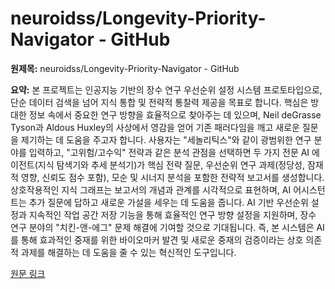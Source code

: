 # neuroidss/Longevity-Priority-Navigator - GitHub

**원제목:** neuroidss/Longevity-Priority-Navigator - GitHub

**요약:** 본 프로젝트는 인공지능 기반의 장수 연구 우선순위 설정 시스템 프로토타입으로, 단순 데이터 검색을 넘어 지식 통합 및 전략적 통찰력 제공을 목표로 합니다.  핵심은 방대한 정보 속에서 중요한 연구 방향을 효율적으로 찾아주는 데 있으며,  Neil deGrasse Tyson과 Aldous Huxley의 사상에서 영감을 얻어 기존 패러다임을 깨고 새로운 질문을 제기하는 데 도움을 주고자 합니다.  사용자는 "세놀리틱스"와 같이 광범위한 연구 분야를 입력하고, "고위험/고수익" 전략과 같은 분석 관점을 선택하면 두 가지 전문 AI 에이전트(지식 탐색기와 추세 분석기)가  핵심 전략 질문, 우선순위 연구 과제(정당성, 잠재적 영향, 신뢰도 점수 포함),  모순 및 시너지 분석을 포함한 전략적 보고서를 생성합니다.  상호작용적인 지식 그래프는 보고서의 개념과 관계를 시각적으로 표현하며, AI 어시스턴트는  추가 질문에 답하고 새로운 가설을 세우는 데 도움을 줍니다.  AI 기반 우선순위 설정과  지속적인 작업 공간 저장 기능을 통해 효율적인 연구 방향 설정을 지원하며,  장수 연구 분야의 "치킨-앤-에그" 문제 해결에 기여할 것으로 기대됩니다.  즉,  본 시스템은 AI를 통해 효과적인 중재를 위한 바이오마커 발견 및 새로운 중재의 검증이라는 상호 의존적 과제를 해결하는 데 도움을 줄 수 있는 혁신적인 도구입니다.

[원문 링크](https://github.com/neuroidss/Longevity-Priority-Navigator)
